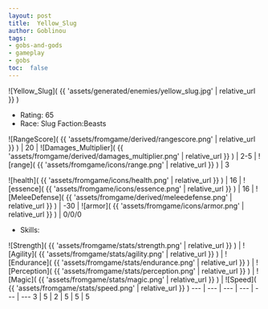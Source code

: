 ```yaml
---
layout: post
title:  Yellow_Slug
author: Goblinou
tags:
- gobs-and-gods
- gameplay
- gobs
toc:  false
---
```


![Yellow_Slug]( {{ 'assets/generated/enemies/yellow_slug.jpg' | relative_url }} )
- Rating: 65
- Race: Slug  Faction:Beasts

![RangeScore]( {{ 'assets/fromgame/derived/rangescore.png' | relative_url }} ) | 20 | ![Damages_Multiplier]( {{ 'assets/fromgame/derived/damages_multiplier.png' | relative_url }} ) | 2-5 | ![range]( {{ 'assets/fromgame/icons/range.png' | relative_url }} ) | 3


![health]( {{ 'assets/fromgame/icons/health.png' | relative_url }} ) | 16 | ![essence]( {{ 'assets/fromgame/icons/essence.png' | relative_url }} ) | 16 | ![MeleeDefense]( {{ 'assets/fromgame/derived/meleedefense.png' | relative_url }} ) | -30 | ![armor]( {{ 'assets/fromgame/icons/armor.png' | relative_url }} ) | 0/0/0

* Skills: 

![Strength]( {{ 'assets/fromgame/stats/strength.png' | relative_url }} ) | ![Agility]( {{ 'assets/fromgame/stats/agility.png' | relative_url }} ) | ![Endurance]( {{ 'assets/fromgame/stats/endurance.png' | relative_url }} ) | ![Perception]( {{ 'assets/fromgame/stats/perception.png' | relative_url }} ) | ![Magic]( {{ 'assets/fromgame/stats/magic.png' | relative_url }} ) | ![Speed]( {{ 'assets/fromgame/stats/speed.png' | relative_url }} )
--- | --- | --- | --- | --- | ---
3 | 5 | 2 | 5 | 5 | 5
